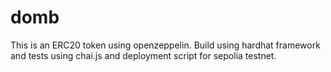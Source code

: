 
# domb

This is an ERC20 token using openzeppelin. Build using hardhat framework and tests using chai.js and deployment script for sepolia testnet.

